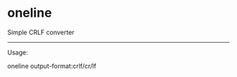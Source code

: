 # oneline

Simple CRLF converter

---------
Usage:

oneline <filename> <output-format>
output-format:crlf/cr/lf

